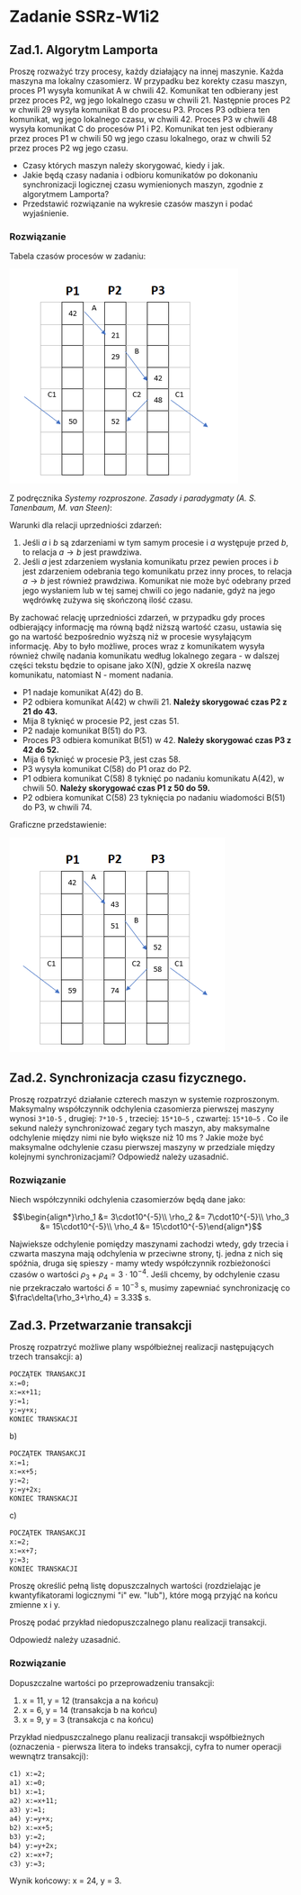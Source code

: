 # Zadanie SSRz-W1i2

## Zad.1. Algorytm Lamporta

Proszę rozważyć trzy procesy, każdy działający na innej maszynie. Każda maszyna ma lokalny czasomierz. W przypadku bez korekty czasu maszyn, proces P1 wysyła komunikat A w chwili 42. Komunikat ten odbierany jest przez proces P2, wg jego lokalnego czasu w chwili 21. Następnie proces P2 w chwili 29 wysyła komunikat B do procesu P3. Proces P3 odbiera ten komunikat, wg jego lokalnego czasu, w chwili 42. Proces P3 w chwili 48 wysyła komunikat C do procesów P1 i P2. Komunikat ten jest odbierany przez proces P1 w chwili 50 wg jego czasu lokalnego, oraz w chwili 52 przez proces P2 wg jego czasu.

* Czasy których maszyn należy skorygować, kiedy i jak.
* Jakie będą czasy nadania i odbioru komunikatów po dokonaniu synchronizacji logicznej czasu wymienionych maszyn, zgodnie z algorytmem Lamporta?
* Przedstawić rozwiązanie na wykresie czasów maszyn i podać wyjaśnienie.

### Rozwiązanie

Tabela czasów procesów w zadaniu:

![](./images/01.png)

Z podręcznika *Systemy rozproszone. Zasady i paradygmaty (A. S. Tanenbaum, M. van Steen)*:

Warunki dla relacji uprzedniości zdarzeń:

1. Jeśli $a$ i $b$ są zdarzeniami w tym samym procesie i $a$ występuje przed $b$, to relacja $a\to b$ jest prawdziwa.
2. Jeśli $a$ jest zdarzeniem wysłania komunikatu przez pewien proces i $b$ jest zdarzeniem odebrania tego komunikatu przez inny proces, to relacja $a\to b$ jest również prawdziwa. Komunikat nie może być odebrany przed jego wysłaniem lub w tej samej chwili co jego nadanie, gdyż na jego wędrówkę zużywa się skończoną ilość czasu.

By zachować relację uprzedniości zdarzeń, w przypadku gdy proces odbierający informację ma równą bądź niższą wartość czasu, ustawia się go na wartość bezpośrednio wyższą niż w procesie wysyłającym informację. Aby to było możliwe, proces wraz z komunikatem wysyła również chwilę nadania komunikatu według lokalnego zegara - w dalszej części tekstu będzie to opisane jako X(N), gdzie X określa nazwę komunikatu, natomiast N - moment nadania.

* P1 nadaje komunikat A(42) do B. 
* P2 odbiera komunikat A(42) w chwili 21. **Należy skorygować czas P2 z 21 do 43.**
* Mija 8 tyknięć w procesie P2, jest czas 51.
* P2 nadaje komunikat B(51) do P3.
* Proces P3 odbiera komunikat B(51) w 42. **Należy skorygować czas P3 z 42 do 52.**
* Mija 6 tyknięć w procesie P3, jest czas 58.
* P3 wysyła komunikat C(58) do P1 oraz do P2.
* P1 odbiera komunikat C(58) 8 tyknięć po nadaniu komunikatu A(42), w chwili 50. **Należy skorygować czas P1 z 50 do 59.**
* P2 odbiera komunikat C(58) 23 tyknięcia po nadaniu wiadomości B(51) do P3, w chwili 74.

Graficzne przedstawienie:

![](./images/02.png)

## Zad.2. Synchronizacja czasu fizycznego.

Proszę rozpatrzyć działanie czterech maszyn w systemie rozproszonym. Maksymalny współczynnik odchylenia czasomierza pierwszej maszyny wynosi `3*10-5` , drugiej: `7*10-5` , trzeciej: `15*10–5` , czwartej: `15*10–5` .
Co ile sekund należy synchronizować zegary tych maszyn, aby maksymalne odchylenie między nimi nie było większe niż 10 ms ?
Jakie może być maksymalne odchylenie czasu pierwszej maszyny w przedziale między kolejnymi synchronizacjami? Odpowiedź należy uzasadnić.

### Rozwiązanie

Niech współczynniki odchylenia czasomierzów będą dane jako:

$$\begin{align*}\rho_1 &= 3\cdot10^{-5}\\
\rho_2 &= 7\cdot10^{-5}\\
\rho_3 &= 15\cdot10^{-5}\\
\rho_4 &= 15\cdot10^{-5}\end{align*}$$

Najwieksze odchylenie pomiędzy maszynami zachodzi wtedy, gdy trzecia i czwarta maszyna mają odchylenia w przeciwne strony, tj. jedna z nich się spóźnia, druga się spieszy - mamy wtedy współczynnik rozbieżoności czasów o wartości $\rho_3+\rho_4 = 3\cdot10^{-4}$. Jeśli chcemy, by odchylenie czasu nie przekraczało wartości $\delta = 10^{-3}$ s, musimy zapewniać synchronizację co $\frac\delta{\rho_3+\rho_4} = 3.33$ s.

## Zad.3. Przetwarzanie transakcji

Proszę rozpatrzyć możliwe plany współbieżnej realizacji następujących trzech transakcji:
a)

```
POCZĄTEK TRANSAKCJI
x:=0; 
x:=x+11; 
y:=1; 
y:=y+x;
KONIEC TRANSKACJI
```

b)

```
POCZĄTEK TRANSAKCJI
x:=1; 
x:=x+5; 
y:=2; 
y:=y+2x;
KONIEC TRANSKACJI
```

c)

```
POCZĄTEK TRANSAKCJI
x:=2; 
x:=x+7; 
y:=3;
KONIEC TRANSKACJI
```

Proszę określić pełną listę dopuszczalnych wartości (rozdzielając je kwantyfikatorami logicznymi "i" ew. "lub"), które mogą przyjąć na końcu zmienne x i y.

Proszę podać przykład niedopuszczalnego planu realizacji transakcji.

Odpowiedź należy uzasadnić.

### Rozwiązanie

Dopuszczalne wartości po przeprowadzeniu transakcji:

1. x = 11, y = 12 (transakcja a na końcu)
2. x = 6, y = 14 (transakcja b na końcu)
3. x = 9, y = 3 (transakcja c na końcu)

Przykład niedpuszczalnego planu realizacji transakcji współbieżnych (oznaczenia - pierwsza litera to indeks transakcji, cyfra to numer operacji wewnątrz transakcji):

```
c1) x:=2; 
a1) x:=0; 
b1) x:=1; 
a2) x:=x+11; 
a3) y:=1; 
a4) y:=y+x;
b2) x:=x+5; 
b3) y:=2; 
b4) y:=y+2x;
c2) x:=x+7; 
c3) y:=3;
```

Wynik końcowy: x = 24, y = 3.